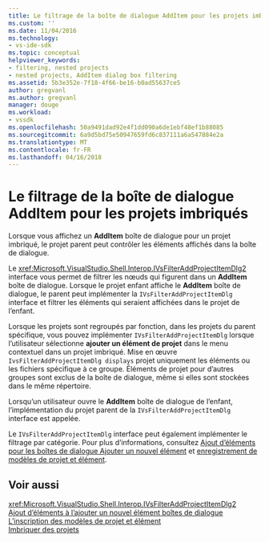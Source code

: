 ```yaml
---
title: Le filtrage de la boîte de dialogue AddItem pour les projets imbriqués | Documents Microsoft
ms.custom: ''
ms.date: 11/04/2016
ms.technology:
- vs-ide-sdk
ms.topic: conceptual
helpviewer_keywords:
- filtering, nested projects
- nested projects, AddItem dialog box filtering
ms.assetid: 5b3e352e-7f18-4f66-be16-b0ad55637ce5
author: gregvanl
ms.author: gregvanl
manager: douge
ms.workload:
- vssdk
ms.openlocfilehash: 50a9491dad92e4f1dd090a6de1ebf48ef1b88085
ms.sourcegitcommit: 6a9d5bd75e50947659fd6c837111a6a547884e2a
ms.translationtype: MT
ms.contentlocale: fr-FR
ms.lasthandoff: 04/16/2018
---
```

# <a name="filtering-the-additem-dialog-box-for-nested-projects"></a>Le filtrage de la boîte de dialogue AddItem pour les projets imbriqués
Lorsque vous affichez un **AddItem** boîte de dialogue pour un projet imbriqué, le projet parent peut contrôler les éléments affichés dans la boîte de dialogue.  
  
 Le <xref:Microsoft.VisualStudio.Shell.Interop.IVsFilterAddProjectItemDlg2> interface vous permet de filtrer les nœuds qui figurent dans un **AddItem** boîte de dialogue. Lorsque le projet enfant affiche le **AddItem** boîte de dialogue, le parent peut implémenter la `IVsFilterAddProjectItemDlg` interface et filtrer les éléments qui seraient affichées dans le projet de l’enfant.  
  
 Lorsque les projets sont regroupés par fonction, dans les projets du parent spécifique, vous pouvez implémenter `IVsFilterAddProjectItemDlg` lorsque l’utilisateur sélectionne **ajouter un élément de projet** dans le menu contextuel dans un projet imbriqué. Mise en œuvre `IvsFilterAddProjectItemDlg displays` projet uniquement les éléments ou les fichiers spécifique à ce groupe. Éléments de projet pour d’autres groupes sont exclus de la boîte de dialogue, même si elles sont stockées dans le même répertoire.  
  
 Lorsqu’un utilisateur ouvre le **AddItem** boîte de dialogue de l’enfant, l’implémentation du projet parent de la `IVsFilterAddProjectItemDlg` interface est appelée.  
  
 Le `IVsFilterAddProjectItemDlg` interface peut également implémenter le filtrage par catégorie. Pour plus d’informations, consultez [Ajout d’éléments pour les boîtes de dialogue Ajouter un nouvel élément](../../extensibility/internals/adding-items-to-the-add-new-item-dialog-boxes.md) et [enregistrement de modèles de projet et élément](../../extensibility/internals/registering-project-and-item-templates.md).  
  
## <a name="see-also"></a>Voir aussi  
 <xref:Microsoft.VisualStudio.Shell.Interop.IVsFilterAddProjectItemDlg2>   
 [Ajout d’éléments à l’ajouter un nouvel élément boîtes de dialogue](../../extensibility/internals/adding-items-to-the-add-new-item-dialog-boxes.md)   
 [L’inscription des modèles de projet et élément](../../extensibility/internals/registering-project-and-item-templates.md)   
 [Imbriquer des projets](../../extensibility/internals/nesting-projects.md)